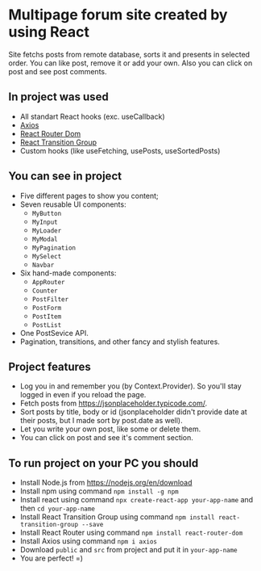 # Multipage forum site created by using React

Site fetchs posts from remote database, sorts it and presents in selected order. You can like post, remove it or add your own. Also you can click on post and see post comments.

## In project was used

 - All standart React hooks (exc. useCallback)
 - [Axios](https://github.com/axios/axios)
 - [React Router Dom](https://reactrouter.com/)
 - [React Transition Group](https://reactcommunity.org/react-transition-group/)
 - Custom hooks (like useFetching, usePosts, useSortedPosts)

## You can see in project

 - Five different pages to show you content;
 - Seven reusable UI components:
    - `MyButton`
    - `MyInput`
    - `MyLoader`
    - `MyModal`
    - `MyPagination`
    - `MySelect`
    - `Navbar`
 - Six hand-made components:
    - `AppRouter`
    - `Counter`
    - `PostFilter`
    - `PostForm`
    - `PostItem`
    - `PostList`
 - One PostSevice API.
 - Pagination, transitions, and other fancy and stylish features.
 
## Project features
 - Log you in and remember you (by Context.Provider). So you'll stay logged in even if you reload the page.
 - Fetch posts from https://jsonplaceholder.typicode.com/.
 - Sort posts by title, body or id (jsonplaceholder didn't provide date at their posts, but I made sort by post.date as well).
 - Let you write your own post, like some or delete them.
 - You can click on post and see it's comment section.

## To run project on your PC you should
 - Install Node.js from https://nodejs.org/en/download
 - Install npm using command `npm install -g npm`
 - Install react using command `npx create-react-app your-app-name` and then `cd your-app-name`
 - Install React Transition Group using command `npm install react-transition-group --save`
 - Install React Router using command `npm install react-router-dom`
 - Install Axios using command `npm i axios`
 - Download `public` and `src` from project and put it in `your-app-name`
 - You are perfect! =)
